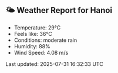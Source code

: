 <!-- WEATHER-START -->
## 🌤 Weather Report for Hanoi

- Temperature: 29°C
- Feels like: 36°C
- Conditions: moderate rain
- Humidity: 88%
- Wind Speed: 4.08 m/s

Last updated: 2025-07-31 16:32:33 UTC
<!-- WEATHER-END -->
